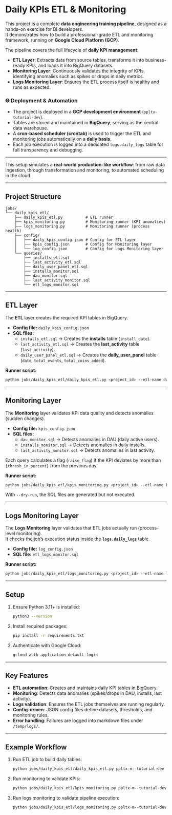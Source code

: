 # Daily KPIs ETL & Monitoring

This project is a complete **data engineering training pipeline**, designed as a hands-on exercise for BI developers.  
It demonstrates how to build a professional-grade ETL and monitoring framework, running on **Google Cloud Platform (GCP)**.

The pipeline covers the full lifecycle of **daily KPI management**:
- **ETL Layer**: Extracts data from source tables, transforms it into business-ready KPIs, and loads it into BigQuery datasets.  
- **Monitoring Layer**: Continuously validates the integrity of KPIs, identifying anomalies such as spikes or drops in daily metrics.  
- **Logs Monitoring Layer**: Ensures the ETL process itself is healthy and runs as expected.

### 🌐 Deployment & Automation
- The project is deployed in a **GCP development environment** (`ppltx-tutorial-dev`).  
- Tables are stored and maintained in **BigQuery**, serving as the central data warehouse.  
- A **cron-based scheduler (crontab)** is used to trigger the ETL and monitoring jobs automatically on a **daily basis**.  
- Each job execution is logged into a dedicated `logs.daily_logs` table for full transparency and debugging.  

---

This setup simulates a **real-world production-like workflow**: from raw data ingestion, through transformation and monitoring, to automated scheduling in the cloud.

---

##  Project Structure

```
jobs/
└── daily_kpis_etl/
    ├── daily_kpis_etl.py          # ETL runner
    ├── kpis_monitoring.py         # Monitoring runner (KPI anomalies)
    ├── logs_monitoring.py         # Monitoring runner (process health)
    ├── config/
    │   ├── daily_kpis_config.json # Config for ETL layer
    │   ├── kpis_config.json       # Config for Monitoring layer
    │   └── log_config.json        # Config for Logs Monitoring layer
    └── queries/
        ├── installs_etl.sql
        ├── last_activity_etl.sql
        ├── daily_user_panel_etl.sql
        ├── installs_monitor.sql
        ├── dau_monitor.sql
        ├── last_activity_monitor.sql
        └── etl_logs_monitor.sql
```

---

##  ETL Layer

The **ETL** layer creates the required KPI tables in BigQuery.

- **Config file:** `daily_kpis_config.json`  
- **SQL files:**  
  - `installs_etl.sql` → Creates the **installs** table (`install_date`).  
  - `last_activity_etl.sql` → Creates the **last_activity** table (`last_activity`).  
  - `daily_user_panel_etl.sql` → Creates the **daily_user_panel** table (`date`, `total_events`, `total_coins_added`).  

**Runner script:**  
```bash
python jobs/daily_kpis_etl/daily_kpis_etl.py <project_id> --etl-name daily_kpis --etl-action daily --days-back 1
```

---

##  Monitoring Layer

The **Monitoring** layer validates KPI data quality and detects anomalies (sudden changes).

- **Config file:** `kpis_config.json`  
- **SQL files:**  
  - `dau_monitor.sql` → Detects anomalies in DAU (daily active users).  
  - `installs_monitor.sql` → Detects anomalies in daily installs.  
  - `last_activity_monitor.sql` → Detects anomalies in last activity.  

Each query calculates a flag (`raise_flag`) if the KPI deviates by more than `{thresh_in_percent}` from the previous day.

**Runner script:**  
```bash
python jobs/daily_kpis_etl/kpis_monitoring.py <project_id> --etl-name kpis --etl-action daily
```

With `--dry-run`, the SQL files are generated but not executed.

---

##  Logs Monitoring Layer

The **Logs Monitoring** layer validates that ETL jobs actually run (process-level monitoring).  
It checks the job’s execution status inside the **`logs.daily_logs`** table.

- **Config file:** `log_config.json`  
- **SQL file:** `etl_logs_monitor.sql`  

**Runner script:**  
```bash
python jobs/daily_kpis_etl/logs_monitoring.py <project_id> --etl-name log --etl-action daily --days-back 2
```

---

##  Setup

1. Ensure Python 3.11+ is installed:
   ```bash
   python3 --version
   ```

2. Install required packages:
   ```bash
   pip install -r requirements.txt
   ```

3. Authenticate with Google Cloud:
   ```bash
   gcloud auth application-default login
   ```

---

##  Key Features

- **ETL automation**: Creates and maintains daily KPI tables in BigQuery.  
- **Monitoring**: Detects data anomalies (spikes/drops in DAU, installs, last activity).  
- **Logs validation**: Ensures the ETL jobs themselves are running regularly.  
- **Config-driven**: JSON config files define datasets, thresholds, and monitoring rules.  
- **Error handling**: Failures are logged into markdown files under `/temp/logs/`.  

---

##  Example Workflow

1. Run ETL job to build daily tables:
   ```bash
   python jobs/daily_kpis_etl/daily_kpis_etl.py ppltx-m--tutorial-dev --etl-name daily_kpis --etl-action daily
   ```

2. Run monitoring to validate KPIs:
   ```bash
   python jobs/daily_kpis_etl/kpis_monitoring.py ppltx-m--tutorial-dev --etl-name kpis --etl-action daily
   ```

3. Run logs monitoring to validate pipeline execution:
   ```bash
   python jobs/daily_kpis_etl/logs_monitoring.py ppltx-m--tutorial-dev --etl-name log --etl-action daily --days-back 2
   ```
